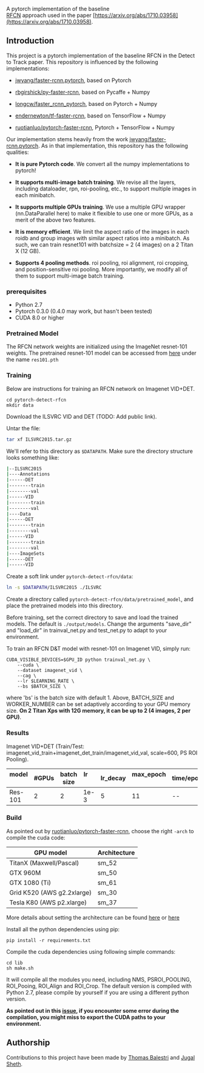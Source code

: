 A pytorch implementation of the baseline  
[RFCN](https://arxiv.org/pdf/1605.06409.pdf) approach used 
in the paper [https://arxiv.org/abs/1710.03958](https://arxiv.org/abs/1710.03958).

## Introduction

This project is a pytorch implementation of the baseline 
RFCN in the Detect to Track paper. 
This repository is influenced by the following implementations:

* [jwyang/faster-rcnn.pytorch](https://github.com/jwyang/faster-rcnn.pytorch), based on Pytorch

* [rbgirshick/py-faster-rcnn](https://github.com/rbgirshick/py-faster-rcnn), based on Pycaffe + Numpy

* [longcw/faster_rcnn_pytorch](https://github.com/longcw/faster_rcnn_pytorch), based on Pytorch + Numpy

* [endernewton/tf-faster-rcnn](https://github.com/endernewton/tf-faster-rcnn), based on TensorFlow + Numpy

* [ruotianluo/pytorch-faster-rcnn](https://github.com/ruotianluo/pytorch-faster-rcnn), Pytorch + TensorFlow + Numpy

Our implementation stems heavily from the work 
[jwyang/faster-rcnn.pytorch](https://github.com/jwyang/faster-rcnn.pytorch). 
As in that implementation, this repository has the following qualities: 

* **It is pure Pytorch code**. We convert all the numpy implementations to pytorch!

* **It supports multi-image batch training**. We revise all the layers, including dataloader, rpn, roi-pooling, etc., to support multiple images in each minibatch.

* **It supports multiple GPUs training**. We use a multiple GPU wrapper (nn.DataParallel here) to make it flexible to use one or more GPUs, as a merit of the above two features.

* **It is memory efficient**. We limit the aspect ratio of the images in each roidb and group images 
with similar aspect ratios into a minibatch. As such, we can train resnet101 with batchsize = 2 (4 images) on a 2 Titan X (12 GB). 

* **Supports 4 pooling methods**. roi pooling, roi alignment, roi cropping, and position-sensitive roi pooling. 
More importantly, we modify all of them to support multi-image batch training.

### prerequisites

* Python 2.7
* Pytorch 0.3.0 (0.4.0 may work, but hasn't been tested)
* CUDA 8.0 or higher

### Pretrained Model
The RFCN network weights are initialized using the ImageNet resnet-101 weights. 
The pretrained resnet-101 model can be accessed from 
[here](https://drive.google.com/drive/u/0/folders/1TM9bJ1mod2EipgXHhYscRxkJhrtOGSju) under
the name `res101.pth`

### Training

Below are instructions for training an RFCN network on Imagenet VID+DET.

```
cd pytorch-detect-rfcn
mkdir data
```

Download the ILSVRC VID and DET (TODO: Add public link).

Untar the file:
```bash
tar xf ILSVRC2015.tar.gz
```

We'll refer to this directory as `$DATAPATH`.
Make sure the directory structure looks something like:
```bash
|--ILSVRC2015
|----Annotations
|------DET
|--------train
|--------val
|------VID
|--------train
|--------val
|----Data
|------DET
|--------train
|--------val
|------VID
|--------train
|--------val
|----ImageSets
|------DET
|------VID
```

Create a soft link under `pytorch-detect-rfcn/data`:
```bash
ln -s $DATAPATH/ILSVRC2015 ./ILSVRC
```

Create a directory called `pytorch-detect-rfcn/data/pretrained_model`,
and place the pretrained models into this directory.

Before training, set the correct directory to save and load the trained models.
The default is `./output/models`.
Change the arguments "save_dir" and "load_dir" in trainval_net.py and 
test_net.py to adapt to your environment.

To train an RFCN D&T model with resnet-101 on Imagenet VID, simply run:
```
CUDA_VISIBLE_DEVICES=$GPU_ID python trainval_net.py \
    --cuda \
    --dataset imagenet_vid \
    --cag \
    --lr $LEARNING_RATE \
    --bs $BATCH_SIZE \
```
where 'bs' is the batch size with default 1. 
Above, BATCH_SIZE and WORKER_NUMBER can be set adaptively according to your GPU memory size. 
**On 2 Titan Xps with 12G memory, it can be up to 2 (4 images, 2 per GPU)**.

### Results
Imagenet VID+DET (Train/Test: imagenet_vid_train+imagenet_det_train/imagenet_vid_val,
scale=600, PS ROI Pooling).

model    | #GPUs | batch size | lr        | lr_decay | max_epoch     |  time/epoch | mem/GPU | mAP
---------|--------|-----|--------|-----|-----|-------|--------|-----
Res-101     | 2 | 2 | 1e-3 | 5   | 11   |  -- | 8021MiB   | 70.3

### Build 

As pointed out by [ruotianluo/pytorch-faster-rcnn](https://github.com/ruotianluo/pytorch-faster-rcnn), choose the right `-arch` to compile the cuda code:

  | GPU model  | Architecture |
  | ------------- | ------------- |
  | TitanX (Maxwell/Pascal) | sm_52 |
  | GTX 960M | sm_50 |
  | GTX 1080 (Ti) | sm_61 |
  | Grid K520 (AWS g2.2xlarge) | sm_30 |
  | Tesla K80 (AWS p2.xlarge) | sm_37 |
  
More details about setting the architecture can be found [here](https://developer.nvidia.com/cuda-gpus) or [here](http://arnon.dk/matching-sm-architectures-arch-and-gencode-for-various-nvidia-cards/)

Install all the python dependencies using pip:
```
pip install -r requirements.txt
```

Compile the cuda dependencies using following simple commands:

```
cd lib
sh make.sh
```

It will compile all the modules you need, including NMS, PSROI_POOLING, ROI_Pooing, ROI_Align and ROI_Crop. 
The default version is compiled with Python 2.7, please compile by yourself if you are using a different python version.

**As pointed out in this [issue](https://github.com/jwyang/faster-rcnn.pytorch/issues/16), if you encounter some error during the compilation, you might miss to export the CUDA paths to your environment.**

## Authorship

Contributions to this project have been made by [Thomas Balestri](https://github.com/Feynman27) and 
[Jugal Sheth](https://github.com//jugalsheth92).


